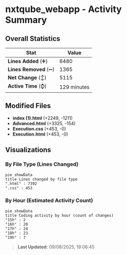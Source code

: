 # nxtqube_webapp - Activity Summary 

## Overall Statistics

| Stat                   | Value                                                             |
| ---------------------- | ----------------------------------------------------------------- |
| **Lines Added** (➕)   | 6480                                          |
| **Lines Removed** (➖) | 1365                                        |
| **Net Change** (↕)    | 5115                |
| **Active Time** (⌚)   | 129 minutes |


## Modified Files
- **index (1).html** (+2249, -1211)
- **Advanced.html** (+3325, -154)
- **Execution.css** (+453, -0)
- **Execution.html** (+453, -0)

## Visualizations

### By File Type (Lines Changed)

```mermaid
pie showData
title Lines changed by file type
".html" : 7392
".css" : 453
```

### By Hour (Estimated Activity Count)

```mermaid
pie showData
title Coding activity by hour (count of changes)
"15h" : 2
"16h" : 20
"17h" : 24
"18h" : 23
"19h" : 7
```


> **Last Updated:** 09/08/2025, 19:06:45